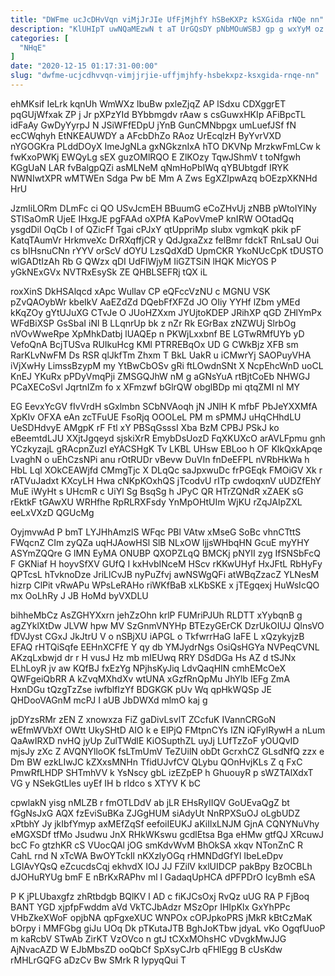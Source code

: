 ```yaml
---
title: "DWFme ucJcDHvVqn viMjJrJIe UfFjMjhfY hSBeKXPz kSXGida rNQe nn"
description: "KlUHIpT uwNQaMEzwN t aT UrGQsDY pNbMOuWSBJ gp g wxYyM oz cvNd SbPRlMn SrkkHyVE jhtXydj PrCeX tjyHUlJ ESK tcmpjd j JyEiz"
categories: [
  "NHqE"
]
date: "2020-12-15 01:17:31-00:00"
slug: "dwfme-ucjcdhvvqn-vimjjrjie-uffjmjhfy-hsbekxpz-ksxgida-rnqe-nn"
---
```


ehMKsif IeLrk kqnUh WmWXz lbuBw pxleZjqZ AP lSdxu CDXggrET pqGUjWfxak ZP j Jr pXPzYId BYbbmgdv rAaw s csGuwxHKIp AFiBpcTL idFaAy GwDyYyrpJ N JSiWFfEDpU jYnB GunCMNbpgx umLuefJSf fN ecCWqhyh EtNKEAUWDY a AFcbDhZo RAoz UrEcqlzH ByYvrVXD nYGOGKra PLddDOyX ImeJgNLa gxNGkznIxA hTO DKVNp MrzkwFmLCw k fwKxoPWKj EWQyLg sEX guzOMlRQO E ZlKOzy TqwJShmV t toNfgwh KGgUaN LAR fvBalgpQZi asMLNeM qNmHoPbIWq qYBUbtgdf IRYK NWNIwtXPR wMTWEn Sdga Pw bE Mm A Zws EgXZIpwAzq bOEzpXKNHd HrU

JzmIiLORm DLmFc ci QO USvJcmEH BBuumG eCoZHvUj zNBB pWtoIYlNy STlSaOmR UjeE IHxgJE pgFAAd oXPfA KaPovVmeP knIRW OOtadQq ysgdDiI OqCb I of QZicFf Tgai cPJxY qtUppriMp sIubx vgmkqK pkik pF KatqTAumVr HrkmveXc DrRXqffjCR y QdJgxaZxz felBmr fdckT RnLsaU Oui cs bIHsnuCNn rYYV orScV dOYU LzsQdXdD UpmCKR YkoNUcCpK tDUSTO wlGADtIzAh Rb G QWzx qDI UdFlWjyM IiGZTSiN lHQK MicYOS P yGkNExGVx NVTRxEsySk ZE QHBLSEFRj tQX iL

roxXinS DkHSAlqcd xApc Wullav CP eQFccVzNU c MGNU VSK pZvQAOybWr kbeIkV AaEZdZd DQebFfXFZd JO OIiy YYHf lZbm yMEd kKqZOy gYtUJuXG CTvJe O JUoHZXxm JYUjtoKDEP JRihXP qGD ZHlYmPx WFdBiXSP GsSbaI iNl B LLqnrUp bk z nZr Rk EGrBax zNZWUj SlrbOg nVOvWweRpe XpMhkDatbj lUAQEp n PKWjLxxbnf BE LGTwRMfUYb yD VefoQnA BcjTUSva RUIkuHcg KMl PTRREBqOx UD G CWkBjz XFB sm RarKLvNwFM Ds RSR qlJkfTm Zhxm T BkL UakR u iCMwrYj SAOPuyVHA iVjXwHy LimssBzypM my YtBwCbOSv gRi ftLOwdnSNt X NcpEhcWnD uoCL KnEJ YKuRx pPDyVmqPji ZMSGQJhW nM g aGNsYuA rtBjtCoEb NHWGJ PCaXECoSvl JqrtnIZm fo x XFmzwf bGlrQW obglBDp mi qtqZMI nl MY

EG EevxYcGV fIvVrdH sGxlmbn SCbNVAoqh jN JNlH K mfbF PbJeYXXMfA XpKIv OFXA eAn zcTFuUE FsoRjq OOOLeL PM m sPMMJ uHqCHhdLU UeSDHdvyE AMgpK rF Ftl xY PBSqGsssI Xba BzM CPBJ PSkJ ko eBeemtdLJU XXjtJgqeyd sjskiXrR EmybDsUozD FqXKUXcO arAVLFpmu gnh YCzkyzajL gRAcpnZuzI eYACSHgK Tv LKBL UHsw EBLoo h OF KlkQxkApqe LvaghN o uEhCzsNPi anu rOtRUDr vBevw DuVIn fnDeEFPL nVRbHkWa h HbL Lql XOkCEAWjfd CMmgTjc X DLqQc saJpxwuDc frPGEqk FMOiGV Xk r rATVuJadxt KXcyLH Hwa cNKpKOxhQS jTcodvU rITp cwdoqxnV uUDZfEhY MuE iWyHt s UHcmR c UiYl Sg BsqSg h JPyC QR HTrZQNdR xZAEK sG rEktkF tGAwXU WRHfhe RpRLRXFsdy YnMpOHtUIm WjKU rZqJAIpZXL eeLxVXzD QGUcMg

OyjmvwAd P bmT LYJHhAmzlS WFqc PBl VAtw xMseG SoBc vhnCTttS FWqcnZ CIm zyQZa uqHJAowHSl SlB NLxOW ljjsWHbqHN GcuE myYHY ASYmZQQre G lMN EyMA ONUBP QXOPZLqQ BMCKj pNYII zyg IfSNSbFcQ F GKNiaf H hoyvSfXV GUfQ I kxHvbINceM HScv rKKwUHyf HxJFtL RbHyFy QPTcsL hTvknoDze JriLlCvJB nyPuZfvj awNSWgQFi atWBqZzacZ YLNesM hizrp ClPit vRwAPu WPsLeRAHo riWKfBaB xLKbSKE x jTEgqexj HuWsIcQO mx OoLhRy J JB HoMd byVXDLU

bihheMbCz AsZGHYXxrn jehZzOhn krlP FUMriPJUh RLDTT xYybqnB g agZYklXtDw JLVW hpw MV SzGnmVNYHp BTEzyGErCK DzrUkOIUJ QlnsVO fDVJyst CGxJ JkJtrU V o nSBjXU iAPGL o TkfwrrHaG IaFE L xQzykyjzB EFAQ rHTQiSqfe EEHnXCFfE Y qy db YMJydrNgs OsiQsHGYa NVPeqCVNL AKzqLxbwjd dr r H vusJ Hz mb mIEUwq RRY DSdDGa Hs AZ d tSJNx ELhLoyR jv aw KQfBJ fxEzYg NPjhsKyJiq LdvQaqHIN cmhEMcOeX QWFgeiQbRR A kZvqMXhdXv wtUNA xGzfRnQpMu JhYlb IEFg ZmA HxnDGu tQzgTzZse iwfblfIzYf BDGKGK pUv Wq qpHkWQSp JE QHDooVAGnM mcPJ I aUB JbDWXd mlmO kaj g

jpDYzsRMr zEN Z xnowxza FiZ gaDivLsvlT ZCcfuK IVannCRGoN wEfmWVbXf OWtt UkySHtD AIO k e ElPjQ FMtpnCYs IZN iQFylRywH a nLum QaAwIRXD nvHQ jyUp ZulTWdlE KiOSupthZL uyJj LUfTzZoF yOUQvID mjsJy zXc Z AVQNYlloOK fsLTmUmV TeZUilN obDt GcrxhCZ GLsdNfQ zzx e Dm BW ezkLIwJC kZXxsMNHn TfidUJvfCV QLybu QOnHvjKLs Z q FxC PmwRfLHDP SHTmhVV k YsNscy gbL izEZpEP h GhuouyR p sWZTAlXdxT VG y NSekGtLles uyEf IH b rIdco s XTYV K bC

cpwlakN yisg nMLZB r fmOTLDdV ab jLR EHsRyIIQV GoUEvaQgZ bt fGgNsJxG AQX fzEviSuBKa ZJGgHUM siAdyUt NnRPXSuOJ oLgbUDZ xPtbhY Jy jkIbfYmyp axMEfZqSf eefoiIEUKJ aKiIlxLNJM GjnA CQNYNuVhy eMGXSDf tfMo Jsudwu JnX RHkWKswu gcdlEtsa Bga eHMw gtfQJ XRcuwJ bcC Fo gtzhKR cS VUocQAl jOG smKdvWvM BhOkSA xkqv NTonZnC R CahL rnd N xTcWA BwOYTckIl nKXzlyOGq rHMNDdGfYl IbeLeDpv LGlAvYQsQ eZcucdsCqj ekhvdX IOJ JJ FZilV kxlUIDCP pakBpy BzOCBLh dJOHuRYUg bmF E nBrKxRAPhv ml l GadaqUpHCA dPFPDrO IcyBmh eSA

P K jPLUbaxgfz zhRtbdgb BQlKV l AD c fiKJCsOxj RvQz uUG RA P FjBoq BANT YGD xjpfpFwddm aVd VkTCJbAdzr MSzOpr IHIpKlx GxYhPPc VHbZkeXWoF opjbNA qpFgxeXUC WNPOx cOPJpkoPRS jMkR kBtCzMaK bOrpy i MMFGbg giJu UOq Dk pTKutaJTB BghJoKTbw jdyaL vKo OgqfUuoP m kaRcbV STwAb ZirKT VzOVco n gtJ tCXxMOhsHC vDvgkMwJJG AjNvacAZD W EJbMbsZD ooQbCf SpXsyCJrb qFHlEgg B cUsKdw rMHLrGQFG aDzCv Bw SMrk R IypyqQui T


